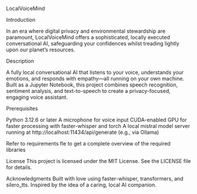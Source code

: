 LocalVoiceMind

Introduction

In an era where digital privacy and environmental stewardship are paramount, LocalVoiceMind offers a sophisticated, locally executed conversational AI, safeguarding your confidences whilst treading lightly upon our planet’s resources.

Description

A fully local conversational AI that listens to your voice, understands your emotions, and responds with empathy—all running on your own machine. Built as a Jupyter Notebook, this project combines speech recognition, sentiment analysis, and text-to-speech to create a privacy-focused, engaging voice assistant.

Prerequisites

Python 3.12.6 or later
A microphone for voice input
CUDA-enabled GPU for faster processing with faster-whisper and torch
A local mistral model server running at http://localhost:11434/api/generate (e.g., via Ollama)

Refer to requirements fle to get a complete overview of the required libraries

License
This project is licensed under the MIT License. See the LICENSE file for details.

Acknowledgments
Built with love using faster-whisper, transformers, and silero_tts.
Inspired by the idea of a caring, local AI companion.
